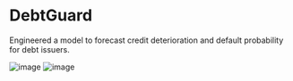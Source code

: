 # DebtGuard
Engineered a model to forecast credit deterioration and default probability for debt issuers.

![image](https://github.com/user-attachments/assets/1e78d026-2425-4f72-b266-2c8e5ef1183e)
![image](https://github.com/user-attachments/assets/b9f1f92f-eae2-4070-8501-224b4f12a2e9)
